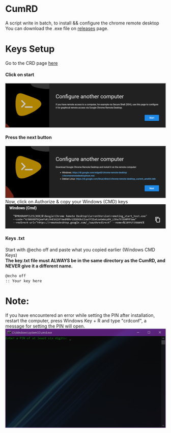 # CumRD
A script write in batch, to install && configure the chrome remote desktop
You can download the .exe file on [releases](https://github.com/CuritibaTM/CumRD/releases) page.
# Keys Setup
Go to the CRD page [here](https://remotedesktop.google.com/headless)
#### Click on start
![](images/1.png)
#### Press the next button
![](images/2.png)
Now, click on Authorize & copy your Windows (CMD) keys
![](images/3.png)
#### Keys .txt
Start with @echo off and paste what you copied earlier (Windows CMD Keys)
<br>
**The key.txt file must ALWAYS be in the same directory as the CumRD, and NEVER give it a different name.**
```
@echo off
:: Your key here
```
# Note:
If you have encountered an error while setting the PIN after installation, restart the computer, press Windows Key + R and type "crdconf", a message for setting the PIN will open.
![](images/4.png)
